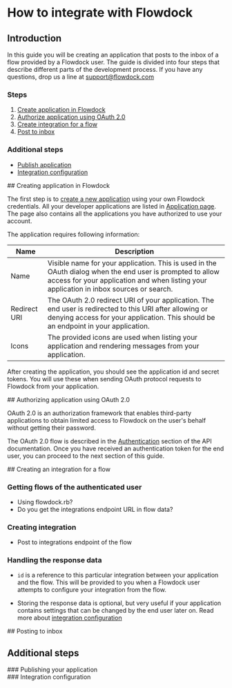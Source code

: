# How to integrate with Flowdock

## Introduction

In this guide you will be creating an application that posts to the inbox of a flow provided by a Flowdock user. The guide is divided into four steps that describe different parts of the development process. If you have any questions, drop us a line at support@flowdock.com

### Steps

1. [Create application in Flowdock](#/create-app)
2. [Authorize application using OAuth 2.0](#/oauth2-authorize)
3. [Create integration for a flow](#/create-integration)
4. [Post to inbox](#/post-inbox)

### Additional steps

* [Publish application](#/publish-app)
* [Integration configuration](#/integration-config)

<div id="/create-app"></div>
## Creating application in Flowdock

The first step is to [create a new application](https://www.flowdock.com/oauth/applications/new) using your own Flowdock credentials. All your developer applications are listed in [Application page](https://www.flowdock.com/account/authorized_applications). The page also contains all the applications you have authorized to use your account.

The application requires following information:

| Name          | Description  |
| ------------- | ------------ |
| Name | Visible name for your application. This is used in the OAuth dialog when the end user is prompted to allow access for your application and when listing your application in inbox sources or search. |
| Redirect URI | The OAuth 2.0 redirect URI of your application. The end user is redirected to this URI after allowing or denying access for your application. This should be an endpoint in your application. |
| Icons | The provided icons are used when listing your application and rendering messages from your application. |

After creating the application, you should see the application id and secret tokens. You will use these when sending OAuth protocol requests to Flowdock from your application.

<div id="/oauth2-authorize"></div>
## Authorizing application using OAuth 2.0

OAuth 2.0 is an authorization framework that enables third-party applications to obtain limited access to Flowdock on the user's behalf without getting their password. 

The OAuth 2.0 flow is described in the [Authentication](Authentication#/oauth2) section of the API documentation. Once you have received an authentication token for the end user, you can proceed to the next section of this guide.
  
<div id="/create-integration"></div>
## Creating an integration for a flow

### Getting flows of the authenticated user
  * Using flowdock.rb?
  * Do you get the integrations endpoint URL in flow data?

### Creating integration
  * Post to integrations endpoint of the flow

### Handling the response data
  * `id` is a reference to this particular integration between your application and the flow. This will be provided to you when a Flowdock user attempts to configure your integration from the flow.
  
  * Storing the response data is optional, but very useful if your application contains settings that can be changed by the end user later on. Read more about [integration configuration](#integration_configuration)

<div id="/post-inbox"></div>
## Posting to inbox

## Additional steps

<div id="/publish-app"></div>
### Publishing your application

<div id="/integration-config"></div>
### Integration configuration

